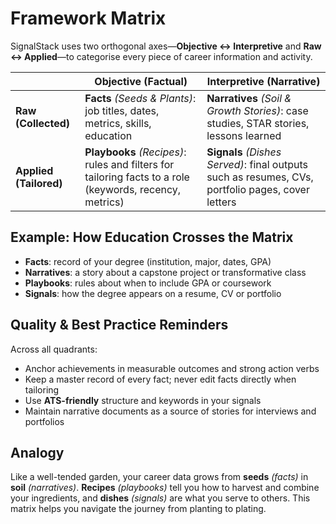 # Framework Matrix

SignalStack uses two orthogonal axes—**Objective ↔ Interpretive** and **Raw ↔ Applied**—to categorise every piece of career information and activity.

|                    | **Objective (Factual)**                                          | **Interpretive (Narrative)**                                           |
|--------------------|-------------------------------------------------------------------|-------------------------------------------------------------------------|
| **Raw (Collected)** | **Facts** *(Seeds & Plants)*: job titles, dates, metrics, skills, education | **Narratives** *(Soil & Growth Stories)*: case studies, STAR stories, lessons learned |
| **Applied (Tailored)** | **Playbooks** *(Recipes)*: rules and filters for tailoring facts to a role (keywords, recency, metrics) | **Signals** *(Dishes Served)*: final outputs such as resumes, CVs, portfolio pages, cover letters |

## Example: How Education Crosses the Matrix

- **Facts**: record of your degree (institution, major, dates, GPA)
- **Narratives**: a story about a capstone project or transformative class
- **Playbooks**: rules about when to include GPA or coursework
- **Signals**: how the degree appears on a resume, CV or portfolio

## Quality & Best Practice Reminders

Across all quadrants:

- Anchor achievements in measurable outcomes and strong action verbs
- Keep a master record of every fact; never edit facts directly when tailoring
- Use **ATS-friendly** structure and keywords in your signals
- Maintain narrative documents as a source of stories for interviews and portfolios

## Analogy

Like a well-tended garden, your career data grows from **seeds** *(facts)* in **soil** *(narratives)*. **Recipes** *(playbooks)* tell you how to harvest and combine your ingredients, and **dishes** *(signals)* are what you serve to others. This matrix helps you navigate the journey from planting to plating.
